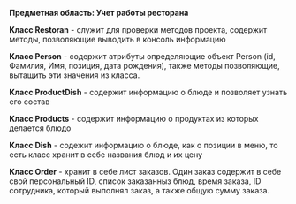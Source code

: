 <b>Предметная область: Учет работы ресторана</b>
<p><b>Класс Restoran</b>  - служит для проверки методов проекта, содержит методы, позволяющие выводить в консоль информацию</p>
<p><b>Класс Person</b> - содержит атрибуты определяющие объект Person (id, Фамилия, Имя, позиция, дата рождения), также методы позволяющие, вытащить эти значения из класса.</p>
<p><b>Класс ProductDish</b> - содержит информацию о блюде и позволяет узнать его состав</p>
<p><b>Класс Products</b> - содержит информацию о продуктах из которых делается блюдо</p>
<p><b>Класс Dish</b> - содежит информацию о блюде, как о позиции в меню, то есть класс хранит в себе названия блюд и их цену</p>
<p><b>Класс Order</b> - хранит в себе лист заказов. Один заказ содержит в себе свой персональный ID, список заказанныз блюд, время заказа, ID сотрудника, который выполнял заказ, а также общую сумму заказа.</p>
